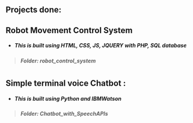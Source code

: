 ## Projects done:

## Robot Movement Control System 
- ##### This is built using HTML, CSS, JS, JQUERY with PHP, SQL database
> ##### **Folder: robot_control_system** 


#
## Simple terminal voice Chatbot :
- ##### This is built using  Python and IBMWatson
> ##### **Folder: Chatbot_with_SpeechAPIs**



